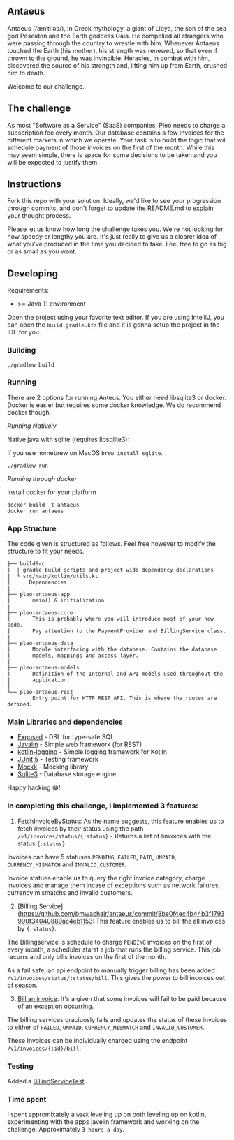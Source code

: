 ## Antaeus

Antaeus (/ænˈtiːəs/), in Greek mythology, a giant of Libya, the son of the sea god Poseidon and the Earth goddess Gaia. He compelled all strangers who were passing through the country to wrestle with him. Whenever Antaeus touched the Earth (his mother), his strength was renewed, so that even if thrown to the ground, he was invincible. Heracles, in combat with him, discovered the source of his strength and, lifting him up from Earth, crushed him to death.

Welcome to our challenge.

## The challenge

As most "Software as a Service" (SaaS) companies, Pleo needs to charge a subscription fee every month. Our database contains a few invoices for the different markets in which we operate. Your task is to build the logic that will schedule payment of those invoices on the first of the month. While this may seem simple, there is space for some decisions to be taken and you will be expected to justify them.

## Instructions

Fork this repo with your solution. Ideally, we'd like to see your progression through commits, and don't forget to update the README.md to explain your thought process.

Please let us know how long the challenge takes you. We're not looking for how speedy or lengthy you are. It's just really to give us a clearer idea of what you've produced in the time you decided to take. Feel free to go as big or as small as you want.

## Developing

Requirements:
- \>= Java 11 environment

Open the project using your favorite text editor. If you are using IntelliJ, you can open the `build.gradle.kts` file and it is gonna setup the project in the IDE for you.

### Building

```
./gradlew build
```

### Running

There are 2 options for running Anteus. You either need libsqlite3 or docker. Docker is easier but requires some docker knowledge. We do recommend docker though.

*Running Natively*

Native java with sqlite (requires libsqlite3):

If you use homebrew on MacOS `brew install sqlite`.

```
./gradlew run
```

*Running through docker*

Install docker for your platform

```
docker build -t antaeus
docker run antaeus
```

### App Structure
The code given is structured as follows. Feel free however to modify the structure to fit your needs.
```
├── buildSrc
|  | gradle build scripts and project wide dependency declarations
|  └ src/main/kotlin/utils.kt 
|      Dependencies
|
├── pleo-antaeus-app
|       main() & initialization
|
├── pleo-antaeus-core
|       This is probably where you will introduce most of your new code.
|       Pay attention to the PaymentProvider and BillingService class.
|
├── pleo-antaeus-data
|       Module interfacing with the database. Contains the database 
|       models, mappings and access layer.
|
├── pleo-antaeus-models
|       Definition of the Internal and API models used throughout the
|       application.
|
└── pleo-antaeus-rest
        Entry point for HTTP REST API. This is where the routes are defined.
```

### Main Libraries and dependencies
* [Exposed](https://github.com/JetBrains/Exposed) - DSL for type-safe SQL
* [Javalin](https://javalin.io/) - Simple web framework (for REST)
* [kotlin-logging](https://github.com/MicroUtils/kotlin-logging) - Simple logging framework for Kotlin
* [JUnit 5](https://junit.org/junit5/) - Testing framework
* [Mockk](https://mockk.io/) - Mocking library
* [Sqlite3](https://sqlite.org/index.html) - Database storage engine

Happy hacking 😁!

### In completing this challenge, I implemented 3 features:
1. [FetchInvoiceByStatus](https://github.com/bmwachajr/antaeus/commit/47d729b16c9d69235ddb7ca53a80d942dbd7fc78): As the name suggests, this feature enables us to fetch invoices by their status using the path `/v1/invoices/status/{:status}` - Returns a list of linvoices with the status `{:status}`.

Invoices can have 5 statuses `PENDING`, `FAILED`, `PAID`, `UNPAID`, `CURRENCY_MISMATCH` and `INVALID_CUSTOMER`.

Invoice statues enable us to query the right invoice category, charge invoices and manage them incase of exceptions such as network failures, currency mismatchs and invalid customers.

2. [Billing Service](https://github.com/bmwachajr/antaeus/commit/8be0f4ec4b44b3f1793990f34040889ac4eb1153: This feature enables us to bill the all invoices by `{:status}`.

The Billingservice is schedule to charge `PENDING` invoices on the first of every month, a scheduler starst a job that runs the billing service. This job recurrs and only bills invoices on the first of the month.

As a fail safe, an api endpoint to manually trigger billing has been added `/v1/invoices/status/:status/bill`. This gives the power to bill incoices out of season.

3. [Bill an invoice](https://github.com/bmwachajr/antaeus/commit/47d729b16c9d69235ddb7ca53a80d942dbd7fc78): It's a given that some invoices will fail to be paid because of an exception occurring. 

The billing services graciuosly fails and updates the status of these invoices to either of `FAILED`, `UNPAID`, `CURRENCY_MISMATCH` and `INVALID_CUSTOMER`.

These Invoices can be individually charged using the endpoint `/v1/invoices/{:id}/bill`.

### Testing
Added a [BillingServiceTest](https://github.com/bmwachajr/antaeus/commit/529578a0fe4d4357fa436f29bbb71b4c0c9404d4)

### Time spent
I spent appromixately a `week` leveling up on both leveling up on kotlin, experimenting with the apps javelin framework and working on the challenge. Approximately `3 hours a day`.
